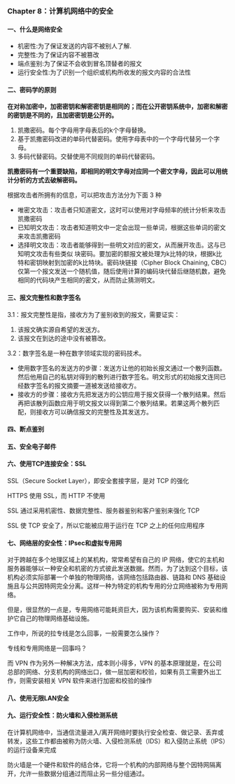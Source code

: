 ### Chapter 8：计算机网络中的安全

#### 一、什么是网络安全

- 机密性:为了保证发送的内容不被别人了解.
- 完整性:为了保证内容不被篡改
- 端点鉴别:为了保证不会收到冒名顶替者的报文
- 运行安全性:为了识别一个组织或机构所收发的报文内容的合法性

#### 二、密码学的原则

**在对称加密中，加密密钥和解密密钥是相同的；而在公开密钥系统中，加密和解密的密钥是不同的，且加密密钥是公开的。**

1. 凯撒密码。每个字母用字母表后的k个字母替换。
2. 基于凯撒密码改进的单码代替密码。使用字母表中的一个字母代替另一个字母。
3. 多码代替密码。交替使用不同规则的单码代替密码。

**凯撒密码有一个重要缺陷，即相同的明文字母对应同一个密文字母，因此可以用统计分析的方式去破解密码。**

根据攻击者所拥有的信息，可以把攻击方法分为下面 3 种

- 唯密文攻击：攻击者只知道密文，这时可以使用对字母频率的统计分析来攻击凯撒密码
- 已知明文攻击：攻击者知道明文中一定会出现一些单词，根据这些单词的密文来攻击凯撒密码
- 选择明文攻击：攻击者能够得到一些明文对应的密文，从而展开攻击。这与已知明文攻击有些类似
块密码。要加密的额报文被处理为k比特的块，根据k比特和密钥映射到加密的k比特块。密码块链接（Cipher Block Chaining, CBC）仅第一个报文发送一个随机值，随后使用计算的编码块代替后继随机数，避免相同的代码块产生相同的密文，从而防止猜测明文。 

#### 三、报文完整性和数字签名

3.1：报文完整性是指，接收方为了鉴别收到的报文，需要证实：
1. 该报文确实源自希望的发送方。
2. 该报文在到达的途中没有被篡改。

3.2：数字签名是一种在数字领域实现的密码技术。

- 使用数字签名的发送方的步骤：发送方让他的初始长报文通过一个散列函数。然后他用自己的私钥对得到的散列进行数字签名。明文形式的初始报文连同已经数字签名的报文摘要一道被发送给接收方。
- 接收方的步骤：接收方先把发送方的公钥应用于报文获得一个散列结果。然后再把该散列函数应用于明文报文以得到第二个散列结果。若果这两个散列匹配，则接收方可以确信报文的完整性及其发送方。

#### 四、断点鉴别

#### 五、安全电子邮件

#### 六、使用TCP连接安全：SSL

SSL（Secure Socket Layer），即安全套接字层，是对 TCP 的强化

HTTPS 使用 SSL，而 HTTP 不使用

SSL 通过采用机密性、数据完整性、服务器鉴别和客户鉴别来强化 TCP

SSL 使 TCP 安全了，所以它能被应用于运行在 TCP 之上的任何应用程序

#### 七、网络层的安全性：IPsec和虚拟专用网

对于跨越在多个地理区域上的某机构，常常希望有自己的 IP 网络，使它的主机和服务器能够以一种安全和机密的方式彼此发送数据。然而，为了达到这个目标，该机构必须实际部署一个单独的物理网络，该网络包括路由器、链路和 DNS 基础设施且与公共因特网完全分离。这样一种为特定的机构专用的分立网络被称为专用网络。

但是，很显然的一点是，专用网络可能耗资巨大，因为该机构需要购买、安装和维护它自己的物理网络基础设施。

工作中，所说的拉专线是怎么回事，一般需要怎么操作？

专线和专用网络是一回事吗？

而 VPN 作为另外一种解决方法，成本则小得多，VPN 的基本原理就是，在公司总部的网络、分支机构的网络出口，做一层加密和校验，如果有员工需要外出工作，则需安装相关 VPN 软件来进行加密和校验的操作

#### 八、使用无限LAN安全

#### 九、运行安全性：防火墙和入侵检测系统

在计算机网络中，当通信流量进入/离开网络时要执行安全检查、做记录、丢弃或转发，这些工作都由被称为防火墙、入侵检测系统（IDS）和入侵防止系统（IPS）的运行设备来完成

防火墙是一个硬件和软件的结合体，它将一个机构的内部网络与整个因特网隔离开，允许一些数据分组通过而阻止另一些分组通过。